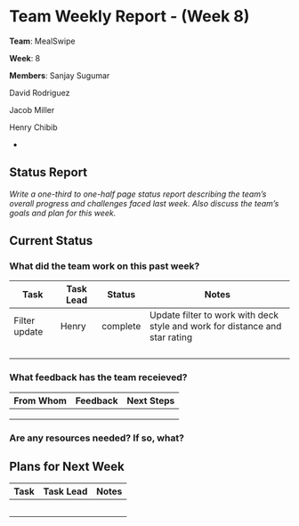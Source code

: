 # Team Weekly Report - (Week 8)

**Team**: MealSwipe

**Week**: 8

**Members**:
Sanjay Sugumar

David Rodriguez

Jacob Miller

Henry Chibib

*

## Status Report

*Write a one-third to one-half page status report describing the team’s overall progress and challenges faced last week. Also discuss the team’s goals and plan for this week.*



## Current Status

### What did the team work on this past week?

| Task | Task Lead | Status | Notes |
| ---- | --------- | ------ | ----- |
|    Filter update  |    Henry       |      complete  |    Update filter to work with deck style and work for distance and star rating   |
|      |           |        |       |
|      |           |        |       |
|      |           |        |       |
|      |           |        |       |

### What feedback has the team receieved?

| From Whom | Feedback | Next Steps |
| --------- | -------- | ---------- |
|           |          |            |
|           |          |            |
|           |          |            |

### Are any resources needed? If so, what?

## Plans for Next Week

| Task | Task Lead | Notes |
| ---- | --------- | ----- |
|      |           |       |
|      |           |       |
|      |           |       |
|      |           |       |
|      |           |       |
